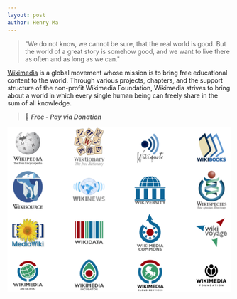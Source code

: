 ```yaml
---
layout: post
author: Henry Ma
---
```


> "We do not know, we cannot be sure, that the real world is good. But the world of a great story is somehow good, and we want to live there as often and as long as we can."

[Wikimedia](https://www.wikimedia.org/) is a global movement whose mission is to bring free educational content to the world. Through various projects, chapters, and the support structure of the non-profit Wikimedia Foundation, Wikimedia strives to bring about a world in which every single human being can freely share in the sum of all knowledge.

> :seedling: **_Free - Pay via Donation_**

![Wikimedia](/assets/images/wikimedia.png)

